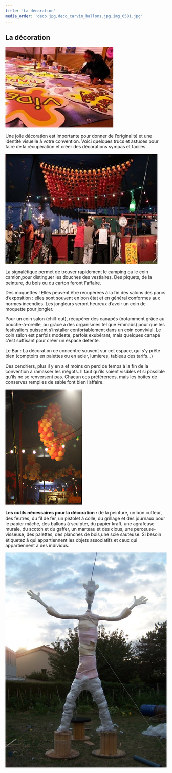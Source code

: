 ```yaml
---
title: 'La décoration'
media_order: 'deco.jpg,deco_carvin_ballons.jpg,img_0581.jpg'
---
```


## La décoration

![deco](deco.jpg "deco")   

Une jolie décoration est importante pour donner de l’originalité et une identité visuelle à votre convention. Voici quelques trucs et astuces pour faire de la récupération et créer des décorations sympas et faciles.

![deco_carvin_ballons](deco_carvin_ballons.jpg "deco_carvin_ballons")

La signalétique permet de trouver rapidement le camping ou le coin camion,pour distinguer les douches des vestiaires. Des piquets, de la peinture, du bois ou du carton feront l'affaire.

Des moquettes ! Elles peuvent être récupérées à la fin des salons des parcs d’exposition : elles sont souvent en bon état et en général conformes aux normes incendies. Les jongleurs seront heureux d’avoir un coin de moquette pour jongler. 

Pour un coin salon (chill-out), récupérer des canapés (notamment grâce au bouche-à-oreille, ou grâce à des organismes tel que Emmaüs) pour que les festivaliers puissent s’installer confortablement dans un coin convivial. Le coin salon est parfois modeste, parfois exubérant, mais quelques canapé c’est suffisant pour créer un espace détente. 

Le Bar : La décoration ce concentre souvent sur cet espace, qui s’y prête bien (comptoirs en palettes ou en acier, lumières, tableau des tarifs...)

Des cendriers, plus il y en a et moins on perd de temps à la fin de la convention à ramasser les mégots. Il faut qu’ils soient visibles et si possible qu’ils ne se renversent pas. Chacun ces préférences, mais les boites de conserves remplies de sable font bien l’affaire.

![img_0581](img_0581.jpg "img_0581")  

**Les outils nécessaires pour la décoration :**
de la peinture, un bon cutteur, des feutres, du fil de fer, un pistolet à colle, du grillage et des journaux pour le papier mâché, des ballons à sculpter, du papier kraft, une agrafeuse murale, du scotch et du gaffer, un marteau et des clous, une perceuse-visseuse, des palettes, des planches de bois,une scie sauteuse.
Si besoin étiquetez à qui appartiennent les objets associatifs et ceux qui appartiennent à des individus.

![bidul](bidul.jpg "bidul")
